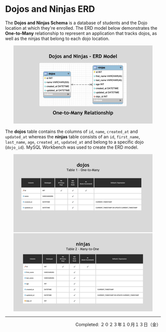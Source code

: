 # Dojos and Ninjas ERD

The **Dojos and Ninjas Schema** is a database of students and the Dojo location at which they're enrolled. The ERD model below demonstrates the **One-to-Many** relationship to represent an application that tracks dojos, as well as the ninjas that belong to each dojo location.

<div align="center">
<img src="./imgs/ERD-Model-DojosNinjas.jpg" width="450px" height="auto">
</div>

The **dojos** table contains the columns of `id`, `name`, `created_at` and `updated_at` whereas the **ninjas** table consists of an `id`, `first_name`, `last_name`, `age`, `created_at`, `updated_at` and belong to a specific dojo (`dojo_id`). MySQL Workbench was used to create the ERD model.

<div align="center">
<img src="./imgs/table-dojos.jpg" width="450px" height="auto">
</div>

<div align="center">
<img src="./imgs/table-ninjas.jpg" width="450px" height="auto">
</div>

---
<p align="right">Completed: ２０２３年１０月１３日（金）</p>